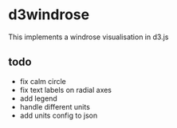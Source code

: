 # d3windrose

This implements a windrose visualisation in d3.js

## todo

* fix calm circle
* fix text labels on radial axes
* add legend
* handle different units
* add units config to json
